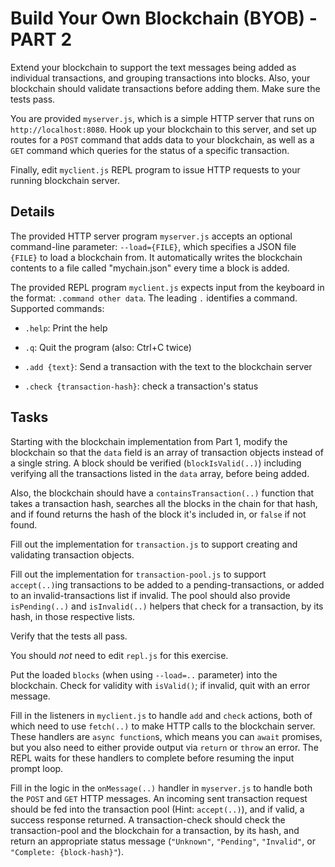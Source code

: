 # Build Your Own Blockchain (BYOB) - PART 2

Extend your blockchain to support the text messages being added as individual transactions, and grouping transactions into blocks. Also, your blockchain should validate transactions before adding them. Make sure the tests pass.

You are provided `myserver.js`, which is a simple HTTP server that runs on `http://localhost:8080`. Hook up your blockchain to this server, and set up routes for a `POST` command that adds data to your blockchain, as well as a `GET` command which queries for the status of a specific transaction.

Finally, edit `myclient.js` REPL program to issue HTTP requests to your running blockchain server.


## Details

The provided HTTP server program `myserver.js` accepts an optional command-line parameter: `--load={FILE}`, which specifies a JSON file `{FILE}` to load a blockchain from. It automatically writes the blockchain contents to a file called "mychain.json" every time a block is added.

The provided REPL program `myclient.js` expects input from the keyboard in the format: `.command other data`. The leading `.` identifies a command. Supported commands:

* `.help`: Print the help

* `.q`: Quit the program (also: Ctrl+C twice)

* `.add {text}`: Send a transaction with the text to the blockchain server

* `.check {transaction-hash}`: check a transaction's status


## Tasks

Starting with the blockchain implementation from Part 1, modify the blockchain so that the `data` field is an array of transaction objects instead of a single string. A block should be verified (`blockIsValid(..)`) including verifying all the transactions listed in the `data` array, before being added.

Also, the blockchain should have a `containsTransaction(..)` function that takes a transaction hash, searches all the blocks in the chain for that hash, and if found returns the hash of the block it's included in, or `false` if not found.

Fill out the implementation for `transaction.js` to support creating and validating transaction objects.

Fill out the implementation for `transaction-pool.js` to support `accept(..)`ing transactions to be added to a pending-transactions, or added to an invalid-transactions list if invalid. The pool should also provide `isPending(..)` and `isInvalid(..)` helpers that check for a transaction, by its hash, in those respective lists.

Verify that the tests all pass.

You should *not* need to edit `repl.js` for this exercise.

Put the loaded `blocks` (when using `--load=..` parameter) into the blockchain. Check for validity with `isValid()`; if invalid, quit with an error message.

Fill in the listeners in `myclient.js` to handle `add` and `check` actions, both of which need to use `fetch(..)` to make HTTP calls to the blockchain server. These handlers are `async function`s, which means you can `await` promises, but you also need to either provide output via `return` or `throw` an error. The REPL waits for these handlers to complete before resuming the input prompt loop.

Fill in the logic in the `onMessage(..)` handler in `myserver.js` to handle both the `POST` and `GET` HTTP messages. An incoming sent transaction request should be fed into the transaction pool (Hint: `accept(..)`), and if valid, a success response returned. A transaction-check should check the transaction-pool and the blockchain for a transaction, by its hash, and return an appropriate status message (`"Unknown"`, `"Pending"`, `"Invalid"`, or `"Complete: {block-hash}"`).
